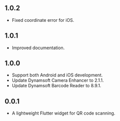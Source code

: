 ## 1.0.2
* Fixed coordinate error for iOS.

## 1.0.1
* Improved documentation.

## 1.0.0
* Support both Android and iOS development.
* Update Dynamsoft Camera Enhancer to 2.1.1.
* Update Dynamsoft Barcode Reader to 8.9.1.

## 0.0.1

* A lightweight Flutter widget for QR code scanning.
